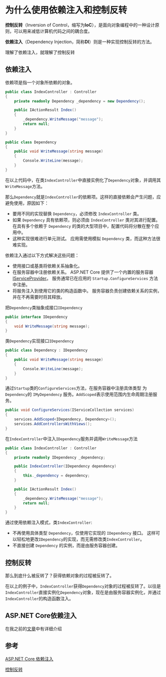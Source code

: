 # 为什么使用依赖注入和控制反转

**控制反转**（Inversion of Control，缩写为**IoC**），是面向对象编程中的一种设计原则，可以用来减低计算机代码之间的耦合度。

**依赖注入**（Dependency Injection，简称**DI**）则是一种实现控制反转的方法。

理解了依赖注入，就理解了控制反转

## 依赖注入

依赖项是指一个对象所依赖的对象。

```c#
public class IndexController : Controller
{
    private readonly Dependency _dependency = new Dependency();

    public IActionResult Index()
    {
        _dependency.WriteMessage("message");
        return null;
    }
}

public class Dependency
{
    public void WriteMessage(string message)
    {
        Console.WriteLine(message);
    }
}
```

在以上代码中，在类`IndexController`中直接实例化了`Dependency`对象，并调用其`WriteMessage`方法。

那么`Dependency`就是`IndexController`的依赖项。这样的直接依赖会产生问题，应避免使用，原因如下：

- 要用不同的实现替换 `Dependency`，必须修改 `IndexController` 类。
- 如果 `Dependency` 具有依赖项，则必须由 `IndexController` 类对其进行配置。 在具有多个依赖于 `Dependency` 的类的大型项目中，配置代码将分散在整个应用中。
- 这种实现很难进行单元测试。 应用需使用模拟 `Dependency` 类，而这种方法很难实现。

依赖注入通过以下方式解决这些问题：

- 使用接口或基类将依赖关系抽象化。
- 在服务容器中注册依赖关系。 ASP.NET Core 提供了一个内置的服务容器 [IServiceProvider](https://docs.microsoft.com/zh-cn/dotnet/api/system.iserviceprovider)。 服务通常已在应用的 `Startup.ConfigureServices` 方法中注册。
- 将服务注入到使用它的类的构造函数中。 服务容器负责创建依赖关系的实例，并在不再需要时将其释放。

把`Dependency`类抽象成接口`IDependency`

```c#
public interface IDependency
{
    void WriteMessage(string message);
}
```

类`Dependency`实现接口`IDependency`

```c#
public class Dependency : IDependency
{
    public void WriteMessage(string message)
    {
        Console.WriteLine(message);
    }
}
```

通过`Startup`类的`ConfigureServices`方法，在服务容器中注册具体类型 为`Dependency`的 `IMyDependency` 服务。`AddScoped`表示使用范围内生命周期注册服务。

```c#
public void ConfigureServices(IServiceCollection services)
{
    services.AddScoped<IDependency, Dependency>();
    services.AddControllersWithViews();
}
```

在`IndexController`中注入`IDependency`服务并调用`WriteMessage`方法

```c#
public class IndexController : Controller
{
    private readonly IDependency _dependency;

    public IndexController(IDependency dependency)
    {
        this._dependency = dependency;
    }

    public IActionResult Index()
    {
        _dependency.WriteMessage("message");
        return null;
    }
}
```

通过使用依赖注入模式，类`IndexController`:

- 不再使用具体类型 `Dependency`，仅使用它实现的 `IDependency` 接口。 这样可以轻松地更改`IDependency`的实现，而无需修改类`IndexController`。
- 不直接创建 `Dependency` 的实例，而是由服务容器创建。

## 控制反转

那么到底什么被反转了？获得依赖对象的过程被反转了。

在以上的例子中，`IndexController`获得`Dependency`对象的过程被反转了。以往是`IndexController`直接实例化`Dependency`对象，现在是由服务容器实例化，并通过`IndexController`的构造函数注入。

## ASP.NET Core依赖注入

在我之前的[文章](https://www.cnblogs.com/hzhhhbb/p/asp-net-core-dependency-injection-best-practices-tips-tricks.html)中有详细介绍

## 参考

[ASP.NET Core 依赖注入](https://docs.microsoft.com/zh-cn/aspnet/core/fundamentals/dependency-injection?view=aspnetcore-5.0)

[控制反转](https://zh.wikipedia.org/wiki/%E6%8E%A7%E5%88%B6%E5%8F%8D%E8%BD%AC)

